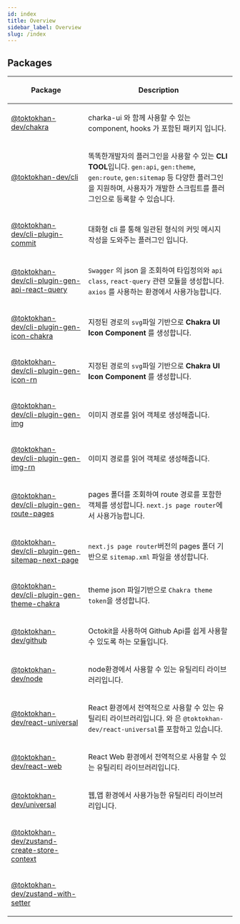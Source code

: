```yaml
---
id: index
title: Overview
sidebar_label: Overview
slug: /index
---
```


## Packages

<table><thead><tr><th>

Package

</th><th>

Description

</th></tr></thead>
<tbody><tr><td>

[@toktokhan-dev/chakra](./chakra)

</td><td>

charka-ui 와 함께 사용할 수 있는 component, hooks 가 포함된 패키지 입니다.

</td></tr>
<tr><td>

[@toktokhan-dev/cli](./cli)

</td><td>

똑똑한개발자의 플러그인을 사용할 수 있는 **CLI TOOL**입니다. `gen:api`, `gen:theme`, `gen:route`, `gen:sitemap` 등 다양한 플러그인을 지원하며, 사용자가 개발한 스크립트를 플러그인으로 등록할 수 있습니다.

</td></tr>
<tr><td>

[@toktokhan-dev/cli-plugin-commit](./cli-plugin-commit)

</td><td>

대화형 cli 를 통해 일관된 형식의 커밋 메시지 작성을 도와주는 플러그인 입니다.

</td></tr>
<tr><td>

[@toktokhan-dev/cli-plugin-gen-api-react-query](./cli-plugin-gen-api-react-query)

</td><td>

`Swagger` 의 json 을 조회하여 타입정의와 `api class`, `react-query` 관련 모듈을 생성합니다. `axios` 를 사용하는 환경에서 사용가능합니다.

</td></tr>
<tr><td>

[@toktokhan-dev/cli-plugin-gen-icon-chakra](./cli-plugin-gen-icon-chakra)

</td><td>

지정된 경로의 `svg`파일 기반으로 **Chakra UI Icon Component** 를 생성합니다.

</td></tr>
<tr><td>

[@toktokhan-dev/cli-plugin-gen-icon-rn](./cli-plugin-gen-icon-rn)


</td><td>

지정된 경로의 `svg`파일 기반으로 **Chakra UI Icon Component** 를 생성합니다.


</td></tr>
<tr><td>

[@toktokhan-dev/cli-plugin-gen-img](./cli-plugin-gen-img)

</td><td>

이미지 경로를 읽어 객체로 생성해줍니다.

</td></tr>
<tr><td>

[@toktokhan-dev/cli-plugin-gen-img-rn](./cli-plugin-gen-img-rn)


</td><td>

이미지 경로를 읽어 객체로 생성해줍니다.


</td></tr>
<tr><td>

[@toktokhan-dev/cli-plugin-gen-route-pages](./cli-plugin-gen-route-pages)

</td><td>

pages 폴더를 조회하여 route 경로를 포함한 객체를 생성합니다. `next.js page router`에서 사용가능합니다.

</td></tr>
<tr><td>

[@toktokhan-dev/cli-plugin-gen-sitemap-next-page](./cli-plugin-gen-sitemap-next-page)

</td><td>

`next.js page router`버전의 pages 폴더 기반으로 `sitemap.xml` 파일을 생성합니다.

</td></tr>
<tr><td>

[@toktokhan-dev/cli-plugin-gen-theme-chakra](./cli-plugin-gen-theme-chakra)

</td><td>

theme json 파일기반으로 `Chakra theme token`을 생성합니다.

</td></tr>
<tr><td>

[@toktokhan-dev/github](./github)

</td><td>

Octokit을 사용하여 Github Api를 쉽게 사용할 수 있도록 하는 모듈입니다.

</td></tr>
<tr><td>

[@toktokhan-dev/node](./node)

</td><td>

node환경에서 사용할 수 있는 유틸리티 라이브러리입니다.

</td></tr>
<tr><td>

[@toktokhan-dev/react-universal](./react-universal)

</td><td>

React 환경에서 전역적으로 사용할 수 있는 유틸리티 라이브러리입니다. 와 은 `@toktokhan-dev/react-universal`를 포함하고 있습니다.

</td></tr>
<tr><td>

[@toktokhan-dev/react-web](./react-web)

</td><td>

React Web 환경에서 전역적으로 사용할 수 있는 유틸리티 라이브러리입니다.

</td></tr>
<tr><td>

[@toktokhan-dev/universal](./universal)

</td><td>

웹,앱 환경에서 사용가능한 유틸리티 라이브러리입니다.

</td></tr>
<tr><td>

[@toktokhan-dev/zustand-create-store-context](./zustand-create-store-context)


</td><td>


</td></tr>
<tr><td>

[@toktokhan-dev/zustand-with-setter](./zustand-with-setter)


</td><td>


</td></tr>
</tbody></table>
